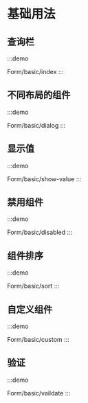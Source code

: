 

# 基础用法

## 查询栏
:::demo

Form/basic/index
:::

## 不同布局的组件
:::demo

Form/basic/dialog
:::


## 显示值
:::demo

Form/basic/show-value
:::



## 禁用组件
:::demo

Form/basic/disabled
:::


## 组件排序
:::demo

Form/basic/sort
:::


## 自定义组件
:::demo

Form/basic/custom
:::



## 验证
:::demo

Form/basic/vaildate
:::

<!-- @include: ./explain.md -->

